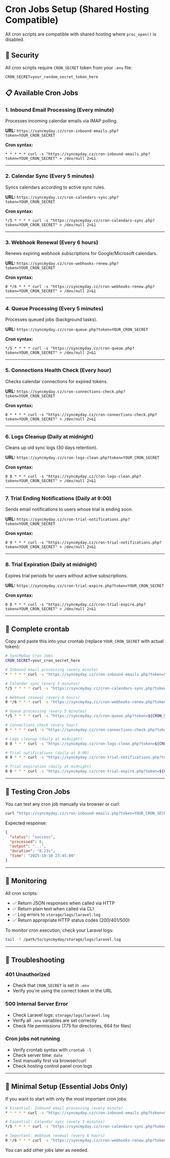 # Cron Jobs Setup (Shared Hosting Compatible)

All cron scripts are compatible with shared hosting where `proc_open()` is disabled.

## 🔐 Security

All cron scripts require `CRON_SECRET` token from your `.env` file:

```env
CRON_SECRET=your_random_secret_token_here
```

## 📋 Available Cron Jobs

### 1. **Inbound Email Processing** (Every minute)

Processes incoming calendar emails via IMAP polling.

**URL:** `https://syncmyday.cz/cron-inbound-emails.php?token=YOUR_CRON_SECRET`

**Cron syntax:**

```
* * * * * curl -s "https://syncmyday.cz/cron-inbound-emails.php?token=YOUR_CRON_SECRET" > /dev/null 2>&1
```

---

### 2. **Calendar Sync** (Every 5 minutes)

Syncs calendars according to active sync rules.

**URL:** `https://syncmyday.cz/cron-calendars-sync.php?token=YOUR_CRON_SECRET`

**Cron syntax:**

```
*/5 * * * * curl -s "https://syncmyday.cz/cron-calendars-sync.php?token=YOUR_CRON_SECRET" > /dev/null 2>&1
```

---

### 3. **Webhook Renewal** (Every 6 hours)

Renews expiring webhook subscriptions for Google/Microsoft calendars.

**URL:** `https://syncmyday.cz/cron-webhooks-renew.php?token=YOUR_CRON_SECRET`

**Cron syntax:**

```
0 */6 * * * curl -s "https://syncmyday.cz/cron-webhooks-renew.php?token=YOUR_CRON_SECRET" > /dev/null 2>&1
```

---

### 4. **Queue Processing** (Every 5 minutes)

Processes queued jobs (background tasks).

**URL:** `https://syncmyday.cz/cron-queue.php?token=YOUR_CRON_SECRET`

**Cron syntax:**

```
*/5 * * * * curl -s "https://syncmyday.cz/cron-queue.php?token=YOUR_CRON_SECRET" > /dev/null 2>&1
```

---

### 5. **Connections Health Check** (Every hour)

Checks calendar connections for expired tokens.

**URL:** `https://syncmyday.cz/cron-connections-check.php?token=YOUR_CRON_SECRET`

**Cron syntax:**

```
0 * * * * curl -s "https://syncmyday.cz/cron-connections-check.php?token=YOUR_CRON_SECRET" > /dev/null 2>&1
```

---

### 6. **Logs Cleanup** (Daily at midnight)

Cleans up old sync logs (30 days retention).

**URL:** `https://syncmyday.cz/cron-logs-clean.php?token=YOUR_CRON_SECRET`

**Cron syntax:**

```
0 0 * * * curl -s "https://syncmyday.cz/cron-logs-clean.php?token=YOUR_CRON_SECRET" > /dev/null 2>&1
```

---

### 7. **Trial Ending Notifications** (Daily at 9:00)

Sends email notifications to users whose trial is ending soon.

**URL:** `https://syncmyday.cz/cron-trial-notifications.php?token=YOUR_CRON_SECRET`

**Cron syntax:**

```
0 9 * * * curl -s "https://syncmyday.cz/cron-trial-notifications.php?token=YOUR_CRON_SECRET" > /dev/null 2>&1
```

---

### 8. **Trial Expiration** (Daily at midnight)

Expires trial periods for users without active subscriptions.

**URL:** `https://syncmyday.cz/cron-trial-expire.php?token=YOUR_CRON_SECRET`

**Cron syntax:**

```
0 0 * * * curl -s "https://syncmyday.cz/cron-trial-expire.php?token=YOUR_CRON_SECRET" > /dev/null 2>&1
```

---

## 🚀 Complete crontab

Copy and paste this into your crontab (replace `YOUR_CRON_SECRET` with actual token):

```bash
# SyncMyDay Cron Jobs
CRON_SECRET=your_cron_secret_here

# Inbound email processing (every minute)
* * * * * curl -s "https://syncmyday.cz/cron-inbound-emails.php?token=${CRON_SECRET}" > /dev/null 2>&1

# Calendar sync (every 5 minutes)
*/5 * * * * curl -s "https://syncmyday.cz/cron-calendars-sync.php?token=${CRON_SECRET}" > /dev/null 2>&1

# Webhook renewal (every 6 hours)
0 */6 * * * curl -s "https://syncmyday.cz/cron-webhooks-renew.php?token=${CRON_SECRET}" > /dev/null 2>&1

# Queue processing (every 5 minutes)
*/5 * * * * curl -s "https://syncmyday.cz/cron-queue.php?token=${CRON_SECRET}" > /dev/null 2>&1

# Connections check (every hour)
0 * * * * curl -s "https://syncmyday.cz/cron-connections-check.php?token=${CRON_SECRET}" > /dev/null 2>&1

# Logs cleanup (daily at midnight)
0 0 * * * curl -s "https://syncmyday.cz/cron-logs-clean.php?token=${CRON_SECRET}" > /dev/null 2>&1

# Trial notifications (daily at 9:00)
0 9 * * * curl -s "https://syncmyday.cz/cron-trial-notifications.php?token=${CRON_SECRET}" > /dev/null 2>&1

# Trial expiration (daily at midnight)
0 0 * * * curl -s "https://syncmyday.cz/cron-trial-expire.php?token=${CRON_SECRET}" > /dev/null 2>&1
```

---

## 🧪 Testing Cron Jobs

You can test any cron job manually via browser or curl:

```bash
curl "https://syncmyday.cz/cron-inbound-emails.php?token=YOUR_CRON_SECRET"
```

Expected response:

```json
{
  "status": "success",
  "processed": 0,
  "output": "...",
  "duration": "0.23s",
  "time": "2025-10-10 23:45:00"
}
```

---

## 📝 Monitoring

All cron scripts:

- ✅ Return JSON responses when called via HTTP
- ✅ Return plain text when called via CLI
- ✅ Log errors to `storage/logs/laravel.log`
- ✅ Return appropriate HTTP status codes (200/401/500)

To monitor cron execution, check your Laravel logs:

```bash
tail -f /path/to/syncmyday/storage/logs/laravel.log
```

---

## 🔧 Troubleshooting

### 401 Unauthorized

- Check that `CRON_SECRET` is set in `.env`
- Verify you're using the correct token in the URL

### 500 Internal Server Error

- Check Laravel logs: `storage/logs/laravel.log`
- Verify all `.env` variables are set correctly
- Check file permissions (775 for directories, 664 for files)

### Cron jobs not running

- Verify crontab syntax with `crontab -l`
- Check server time: `date`
- Test manually first via browser/curl
- Check hosting control panel cron logs

---

## 🎯 Minimal Setup (Essential Jobs Only)

If you want to start with only the most important cron jobs:

```bash
# Essential: Inbound email processing (every minute)
* * * * * curl -s "https://syncmyday.cz/cron-inbound-emails.php?token=${CRON_SECRET}" > /dev/null 2>&1

# Essential: Calendar sync (every 5 minutes)
*/5 * * * * curl -s "https://syncmyday.cz/cron-calendars-sync.php?token=${CRON_SECRET}" > /dev/null 2>&1

# Important: Webhook renewal (every 6 hours)
0 */6 * * * curl -s "https://syncmyday.cz/cron-webhooks-renew.php?token=${CRON_SECRET}" > /dev/null 2>&1
```

You can add other jobs later as needed.
